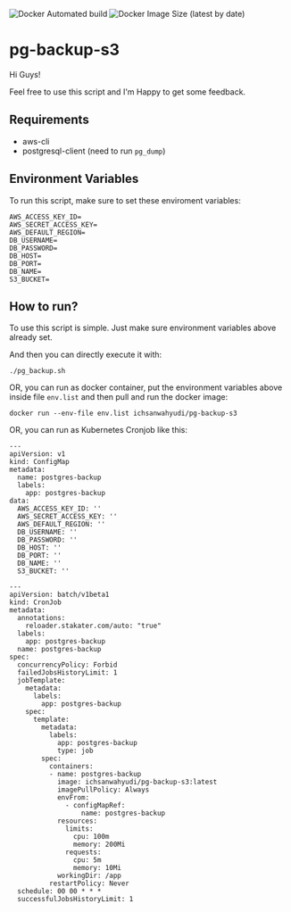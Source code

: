 ![Docker Automated build](https://img.shields.io/docker/automated/ichsanwahyudi/pg-backup-s3) ![Docker Image Size (latest by date)](https://img.shields.io/docker/image-size/ichsanwahyudi/pg-backup-s3)
# pg-backup-s3

Hi Guys!

Feel free to use this script and I'm Happy to get some feedback.

## Requirements

* aws-cli
* postgresql-client (need to run `pg_dump`)

## Environment Variables

To run this script, make sure to set these enviroment variables:

```
AWS_ACCESS_KEY_ID=
AWS_SECRET_ACCESS_KEY=
AWS_DEFAULT_REGION=
DB_USERNAME=
DB_PASSWORD=
DB_HOST=
DB_PORT=
DB_NAME=
S3_BUCKET=
```

## How to run?

To use this script is simple. Just make sure environment variables above already set. 

And then you can directly execute it with:
```
./pg_backup.sh
```

OR, you can run as docker container, put the environment variables above inside file `env.list` and then pull and run the docker image:
```
docker run --env-file env.list ichsanwahyudi/pg-backup-s3
```

OR, you can run as Kubernetes Cronjob like this:
```
---
apiVersion: v1
kind: ConfigMap
metadata:
  name: postgres-backup
  labels:
    app: postgres-backup
data:
  AWS_ACCESS_KEY_ID: ''
  AWS_SECRET_ACCESS_KEY: ''
  AWS_DEFAULT_REGION: ''
  DB_USERNAME: ''
  DB_PASSWORD: ''
  DB_HOST: ''
  DB_PORT: ''
  DB_NAME: ''
  S3_BUCKET: ''

---
apiVersion: batch/v1beta1
kind: CronJob
metadata:
  annotations:
    reloader.stakater.com/auto: "true"
  labels:
    app: postgres-backup
  name: postgres-backup
spec:
  concurrencyPolicy: Forbid
  failedJobsHistoryLimit: 1
  jobTemplate:
    metadata:
      labels:
        app: postgres-backup
    spec:
      template:
        metadata:
          labels:
            app: postgres-backup
            type: job
        spec:
          containers:
          - name: postgres-backup
            image: ichsanwahyudi/pg-backup-s3:latest
            imagePullPolicy: Always
            envFrom:
              - configMapRef:
                  name: postgres-backup
            resources:
              limits:
                cpu: 100m
                memory: 200Mi
              requests:
                cpu: 5m
                memory: 10Mi
            workingDir: /app
          restartPolicy: Never
  schedule: 00 00 * * *
  successfulJobsHistoryLimit: 1
```
